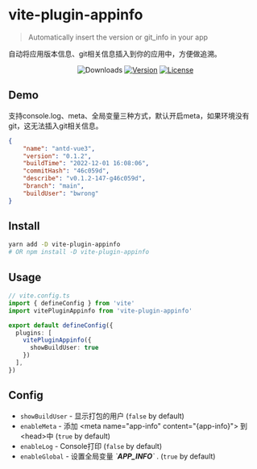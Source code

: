 # vite-plugin-appinfo

> Automatically insert the version or git_info in your app

自动将应用版本信息、git相关信息插入到你的应用中，方便做追溯。

<p align="center">
  <img src="https://img.shields.io/npm/dm/vite-plugin-appinfo" alt="Downloads"></a>
  <a href="https://www.npmjs.com/package/vite-plugin-appinfo"><img src="https://img.shields.io/npm/v/vite-plugin-appinfo.svg" alt="Version"></a>
  <a href="https://github.com/BWrong/vite-plugin-appinfo/blob/main/LICENSE"><img src="https://img.shields.io/npm/l/vite-plugin-appinfo.svg" alt="License"></a>
</p>

## Demo
支持console.log、meta、全局变量三种方式，默认开启meta，如果环境没有git，这无法插入git相关信息。
```json
{
    "name": "antd-vue3",
    "version": "0.1.2",
    "buildTime": "2022-12-01 16:08:06",
    "commitHash": "46c059d",
    "describe": "v0.1.2-147-g46c059d",
    "branch": "main",
    "buildUser": "bwrong"
}
```

## Install
```sh
yarn add -D vite-plugin-appinfo
# OR npm install -D vite-plugin-appinfo
```

## Usage
```ts
// vite.config.ts
import { defineConfig } from 'vite'
import vitePluginAppinfo from 'vite-plugin-appinfo'

export default defineConfig({
  plugins: [
    vitePluginAppinfo({
      showBuildUser: true
    })
  ],
})
```

## Config

- `showBuildUser` - 显示打包的用户 (`false` by default)
- `enableMeta` - 添加 \<meta name="app-info" content="{app-info}"> 到 \<head>中 (`true` by default)
- `enableLog` - Console打印 (`false` by default)
- `enableGlobal` - 设置全局变量 *\`__APP_INFO__\`* . (`true` by default)
